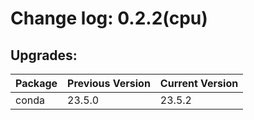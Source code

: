 # Change log: 0.2.2(cpu)

## Upgrades: 

Package | Previous Version | Current Version
---|---|---
conda|23.5.0|23.5.2
